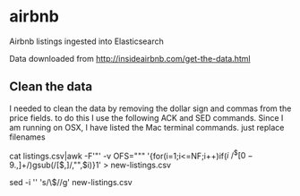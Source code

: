 # airbnb
Airbnb listings ingested into Elasticsearch

Data downloaded from http://insideairbnb.com/get-the-data.html

## Clean the data
I needed to clean the data by removing the dollar sign and commas from the price fields.  to do this I use the following ACK and SED commands.  Since I am running on OSX, I have listed the Mac terminal commands.  just replace filenames

cat listings.csv|awk -F'"' -v OFS="\"" '{for(i=1;i<=NF;i++)if($i~/^\$[0-9.,]+$/)gsub(/[$,]/,"",$i)}1' > new-listings.csv

sed -i '' 's/\\$//g' new-listings.csv

